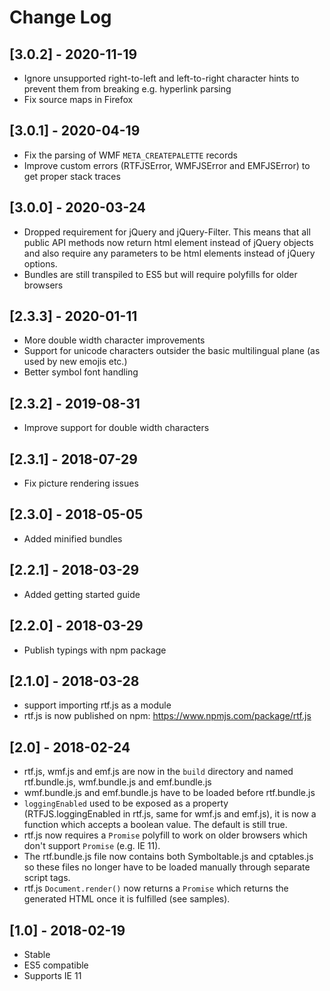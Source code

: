 # Change Log

## [3.0.2] - 2020-11-19
- Ignore unsupported right-to-left and left-to-right character hints to prevent them from breaking e.g. hyperlink parsing
- Fix source maps in Firefox

## [3.0.1] - 2020-04-19
- Fix the parsing of WMF `META_CREATEPALETTE` records
- Improve custom errors (RTFJSError, WMFJSError and EMFJSError) to get proper stack traces

## [3.0.0] - 2020-03-24
- Dropped requirement for jQuery and jQuery-Filter. This means that all public API methods now return html element instead of jQuery objects and also require any parameters to be html elements instead of jQuery options.
- Bundles are still transpiled to ES5 but will require polyfills for older browsers 

## [2.3.3] - 2020-01-11
- More double width character improvements
- Support for unicode characters outsider the basic multilingual plane (as used by new emojis etc.)
- Better symbol font handling

## [2.3.2] - 2019-08-31
- Improve support for double width characters

## [2.3.1] - 2018-07-29
- Fix picture rendering issues

## [2.3.0] - 2018-05-05
- Added minified bundles

## [2.2.1] - 2018-03-29
- Added getting started guide

## [2.2.0] - 2018-03-29
- Publish typings with npm package

## [2.1.0] - 2018-03-28
- support importing rtf.js as a module
- rtf.js is now published on npm: https://www.npmjs.com/package/rtf.js

## [2.0] - 2018-02-24
- rtf.js, wmf.js and emf.js are now in the `build` directory and named rtf.bundle.js, wmf.bundle.js and emf.bundle.js
- wmf.bundle.js and emf.bundle.js have to be loaded before rtf.bundle.js
- `loggingEnabled` used to be exposed as a property (RTFJS.loggingEnabled in rtf.js, same for wmf.js and emf.js), it is now a function which accepts a boolean value. The default is still true.
- rtf.js now requires a `Promise` polyfill to work on older browsers which don't support `Promise` (e.g. IE 11).
- The rtf.bundle.js file now contains both Symboltable.js and cptables.js so these files no longer have to be loaded manually through separate script tags.
- rtf.js `Document.render()` now returns a `Promise` which returns the generated HTML once it is fulfilled (see samples).

## [1.0] - 2018-02-19
- Stable
- ES5 compatible
- Supports IE 11
